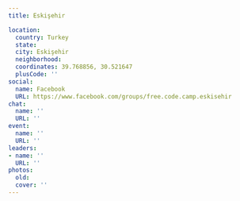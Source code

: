 ```yaml
---
title: Eskişehir

location:
  country: Turkey
  state: 
  city: Eskişehir
  neighborhood: 
  coordinates: 39.768856, 30.521647
  plusCode: ''
social:
  name: Facebook
  URL: https://www.facebook.com/groups/free.code.camp.eskisehir
chat:
  name: ''
  URL: ''
event:
  name: ''
  URL: ''
leaders:
- name: ''
  URL: ''
photos:
  old: 
  cover: ''
---
```

